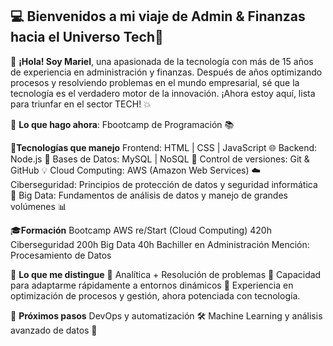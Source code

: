 💻 **Bienvenidos a mi viaje de Admin & Finanzas hacia el Universo Tech**🚀
---

👋 **¡Hola! Soy Mariel**, una apasionada de la tecnología con más de 15 años de experiencia en administración y finanzas. Después de años optimizando procesos y resolviendo problemas en el mundo empresarial, sé que la tecnología es el verdadero motor de la innovación. ¡Ahora estoy aquí, lista para triunfar en el sector TECH! 💥

🚀 **Lo que hago ahora**:
Fbootcamp de Programación 📚

🔧**Tecnologías que manejo**
Frontend: HTML | CSS | JavaScript 🌐
Backend: Node.js 🚀
Bases de Datos: MySQL | NoSQL  💾
Control de versiones: Git & GitHub 💡
Cloud Computing: AWS (Amazon Web Services) ☁️
Ciberseguridad: Principios de protección de datos y seguridad informática 🔐
Big Data: Fundamentos de análisis de datos y manejo de grandes volúmenes 📊

🎓**Formación**
Bootcamp AWS re/Start (Cloud Computing) 420h
Ciberseguridad 200h
Big Data 40h
Bachiller en Administración Mención: Procesamiento de Datos

🧠 **Lo que me distingue**
🔹 Analítica + Resolución de problemas
🔹 Capacidad para adaptarme rápidamente a entornos dinámicos
🔹 Experiencia en optimización de procesos y gestión, ahora potenciada con tecnología.

🎯 **Próximos pasos**
DevOps y automatización 🛠️
Machine Learning y análisis avanzado de datos 🤖

